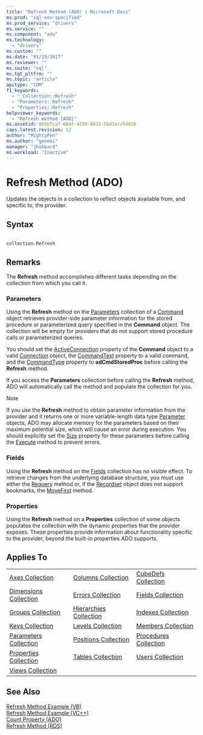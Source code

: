 ```yaml
---
title: "Refresh Method (ADO) | Microsoft Docs"
ms.prod: "sql-non-specified"
ms.prod_service: "drivers"
ms.service: ""
ms.component: "ado"
ms.technology:
  - "drivers"
ms.custom: ""
ms.date: "01/19/2017"
ms.reviewer: ""
ms.suite: "sql"
ms.tgt_pltfrm: ""
ms.topic: "article"
apitype: "COM"
f1_keywords: 
  - "_Collection::Refresh"
  - "Parameters::Refresh"
  - "Properties::Refresh"
helpviewer_keywords: 
  - "Refresh method [ADO]"
ms.assetid: 089b7ca7-684f-4259-8032-5bd1ecc54426
caps.latest.revision: 12
author: "MightyPen"
ms.author: "genemi"
manager: "jhubbard"
ms.workload: "Inactive"
---
```

# Refresh Method (ADO)
Updates the objects in a collection to reflect objects available from, and specific to, the provider.  
  
## Syntax  
  
```  
  
collection.Refresh  
```  
  
## Remarks  
 The **Refresh** method accomplishes different tasks depending on the collection from which you call it.  
  
### Parameters  
 Using the **Refresh** method on the [Parameters](../../../ado/reference/ado-api/parameters-collection-ado.md) collection of a [Command](../../../ado/reference/ado-api/command-object-ado.md) object retrieves provider-side parameter information for the stored procedure or parameterized query specified in the **Command** object. The collection will be empty for providers that do not support stored procedure calls or parameterized queries.  
  
 You should set the [ActiveConnection](../../../ado/reference/ado-api/activeconnection-property-ado.md) property of the **Command** object to a valid [Connection](../../../ado/reference/ado-api/connection-object-ado.md) object, the [CommandText](../../../ado/reference/ado-api/commandtext-property-ado.md) property to a valid command, and the [CommandType](../../../ado/reference/ado-api/commandtype-property-ado.md) property to **adCmdStoredProc** before calling the **Refresh** method.  
  
 If you access the **Parameters** collection before calling the **Refresh** method, ADO will automatically call the method and populate the collection for you.  
  
> [!NOTE]
>  If you use the **Refresh** method to obtain parameter information from the provider and it returns one or more variable-length data type [Parameter](../../../ado/reference/ado-api/parameter-object.md) objects, ADO may allocate memory for the parameters based on their maximum potential size, which will cause an error during execution. You should explicitly set the [Size](../../../ado/reference/ado-api/size-property-ado-parameter.md) property for these parameters before calling the [Execute](../../../ado/reference/ado-api/execute-method-ado-command.md) method to prevent errors.  
  
### Fields  
 Using the **Refresh** method on the [Fields](../../../ado/reference/ado-api/fields-collection-ado.md) collection has no visible effect. To retrieve changes from the underlying database structure, you must use either the [Requery](../../../ado/reference/ado-api/requery-method.md) method or, if the [Recordset](../../../ado/reference/ado-api/recordset-object-ado.md) object does not support bookmarks, the [MoveFirst](../../../ado/reference/ado-api/movefirst-movelast-movenext-and-moveprevious-methods-ado.md) method.  
  
### Properties  
 Using the **Refresh** method on a **Properties** collection of some objects populates the collection with the dynamic properties that the provider exposes. These properties provide information about functionality specific to the provider, beyond the built-in properties ADO supports.  
  
## Applies To  
  
||||  
|-|-|-|  
|[Axes Collection](../../../ado/reference/ado-md-api/axes-collection-ado-md.md)|[Columns Collection](../../../ado/reference/adox-api/columns-collection-adox.md)|[CubeDefs Collection](../../../ado/reference/ado-md-api/cubedefs-collection-ado-md.md)|  
|[Dimensions Collection](../../../ado/reference/ado-md-api/dimensions-collection-ado-md.md)|[Errors Collection](../../../ado/reference/ado-api/errors-collection-ado.md)|[Fields Collection](../../../ado/reference/ado-api/fields-collection-ado.md)|  
|[Groups Collection](../../../ado/reference/adox-api/groups-collection-adox.md)|[Hierarchies Collection](../../../ado/reference/ado-md-api/hierarchies-collection-ado-md.md)|[Indexes Collection](../../../ado/reference/adox-api/indexes-collection-adox.md)|  
|[Keys Collection](../../../ado/reference/adox-api/keys-collection-adox.md)|[Levels Collection](../../../ado/reference/ado-md-api/levels-collection-ado-md.md)|[Members Collection](../../../ado/reference/ado-md-api/members-collection-ado-md.md)|  
|[Parameters Collection](../../../ado/reference/ado-api/parameters-collection-ado.md)|[Positions Collection](../../../ado/reference/ado-md-api/positions-collection-ado-md.md)|[Procedures Collection](../../../ado/reference/adox-api/procedures-collection-adox.md)|  
|[Properties Collection](../../../ado/reference/ado-api/properties-collection-ado.md)|[Tables Collection](../../../ado/reference/adox-api/tables-collection-adox.md)|[Users Collection](../../../ado/reference/adox-api/users-collection-adox.md)|  
|[Views Collection](../../../ado/reference/adox-api/views-collection-adox.md)|||  
  
## See Also  
 [Refresh Method Example (VB)](../../../ado/reference/ado-api/refresh-method-example-vb.md)   
 [Refresh Method Example (VC++)](../../../ado/reference/ado-api/refresh-method-example-vc.md)   
 [Count Property (ADO)](../../../ado/reference/ado-api/count-property-ado.md)   
 [Refresh Method (RDS)](../../../ado/reference/rds-api/refresh-method-rds.md)
